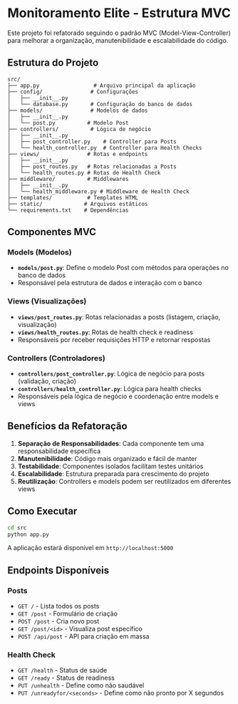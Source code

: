 # Monitoramento Elite - Estrutura MVC

Este projeto foi refatorado seguindo o padrão MVC (Model-View-Controller) para melhorar a organização, manutenibilidade e escalabilidade do código.

## Estrutura do Projeto

```
src/
├── app.py                 # Arquivo principal da aplicação
├── config/               # Configurações
│   ├── __init__.py
│   └── database.py       # Configuração do banco de dados
├── models/               # Modelos de dados
│   ├── __init__.py
│   └── post.py          # Modelo Post
├── controllers/          # Lógica de negócio
│   ├── __init__.py
│   ├── post_controller.py    # Controller para Posts
│   └── health_controller.py  # Controller para Health Checks
├── views/               # Rotas e endpoints
│   ├── __init__.py
│   ├── post_routes.py   # Rotas relacionadas a Posts
│   └── health_routes.py # Rotas de Health Check
├── middleware/          # Middlewares
│   ├── __init__.py
│   └── health_middleware.py # Middleware de Health Check
├── templates/           # Templates HTML
├── static/             # Arquivos estáticos
└── requirements.txt    # Dependências
```

## Componentes MVC

### Models (Modelos)
- **`models/post.py`**: Define o modelo Post com métodos para operações no banco de dados
- Responsável pela estrutura de dados e interação com o banco

### Views (Visualizações)
- **`views/post_routes.py`**: Rotas relacionadas a posts (listagem, criação, visualização)
- **`views/health_routes.py`**: Rotas de health check e readiness
- Responsáveis por receber requisições HTTP e retornar respostas

### Controllers (Controladores)
- **`controllers/post_controller.py`**: Lógica de negócio para posts (validação, criação)
- **`controllers/health_controller.py`**: Lógica para health checks
- Responsáveis pela lógica de negócio e coordenação entre models e views

## Benefícios da Refatoração

1. **Separação de Responsabilidades**: Cada componente tem uma responsabilidade específica
2. **Manutenibilidade**: Código mais organizado e fácil de manter
3. **Testabilidade**: Componentes isolados facilitam testes unitários
4. **Escalabilidade**: Estrutura preparada para crescimento do projeto
5. **Reutilização**: Controllers e models podem ser reutilizados em diferentes views

## Como Executar

```bash
cd src
python app.py
```

A aplicação estará disponível em `http://localhost:5000`

## Endpoints Disponíveis

### Posts
- `GET /` - Lista todos os posts
- `GET /post` - Formulário de criação
- `POST /post` - Cria novo post
- `GET /post/<id>` - Visualiza post específico
- `POST /api/post` - API para criação em massa

### Health Check
- `GET /health` - Status de saúde
- `GET /ready` - Status de readiness
- `PUT /unhealth` - Define como não saudável
- `PUT /unreadyfor/<seconds>` - Define como não pronto por X segundos 